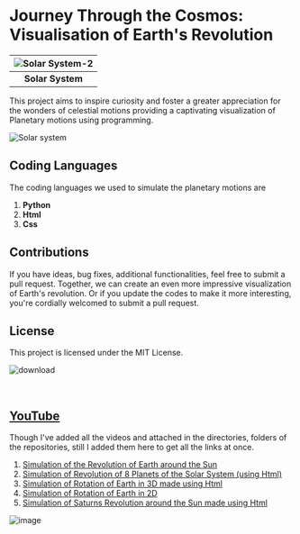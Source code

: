 # Journey Through the Cosmos: Visualisation of Earth's Revolution #


|![Solar System-2](https://github.com/Riddhiman2005/Journey-Through-the-Cosmos-Visualization-of-Planetary-Motions/assets/130882317/d6b820ff-9924-4544-b311-c100155187c8) | 
|:--:| 
| **Solar System** |

This project aims to inspire curiosity and
foster a greater appreciation for the wonders of celestial motions 
providing a captivating visualization of Planetary motions using programming.


![Solar system](https://github.com/Riddhiman2005/Journey-Through-the-Cosmos-Visualization-of-Planetary-Motions/assets/130882317/1657be2f-acb3-4b78-b55a-e34672437417)


## Coding Languages ##

The coding languages we used to simulate the planetary motions are
 
 1) **Python**
 2) **Html**
 3) **Css**



## Contributions ##

If you have ideas, bug fixes, additional functionalities, feel free to submit a pull request. 
Together, we can create an even more impressive visualization of Earth's revolution. Or if you update the 
codes to make it more interesting, you're cordially welcomed to submit a pull request.


## License ##

This project is licensed under the MIT License. 


![download](https://github.com/Riddhiman2005/Journey-Through-the-Cosmos-Visualization-of-Planetary-Motions/assets/130882317/064673ff-b3cf-4a2e-b247-25833191d748)

<br>

## [YouTube](https://www.youtube.com/@riddhiman.bhattacharya6568) ##

Though I've added all the videos and attached in the directories, folders of the repositories, still I added them here to get all the links at once.

1) [Simulation of the Revolution of Earth around the Sun](https://youtu.be/rsVDR_ZD3Vg)
2) [Simulation of Revolution of 8 Planets of the Solar System (using Html)](https://youtu.be/lKgy_fKTlCo)
3) [Simulation of Rotation of Earth in 3D made using Html](https://youtu.be/5a_2UjC13Jg)
4) [Simulation of Rotation of Earth in 2D](https://youtu.be/4LYR_Z08Y-w)
5) [Simulation of Saturns Revolution around the Sun made using Html](https://youtu.be/f72vQAdT1Bw)






![image](https://github.com/Riddhiman2005/Journey-Through-the-Cosmos-Visualization-of-Planetary-Motions/assets/130882317/d9c3750a-7a53-4cfa-ba98-eb8738b6a49f)




